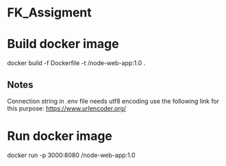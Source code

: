# FK_Assigment

# Build docker image

docker build -f Dockerfile -t <username>/node-web-app:1.0 .

## Notes

Connection string in .env file needs utf8 encoding use the following link for this purpose:
https://www.urlencoder.org/

# Run docker image

docker run -p 3000:8080 <your username>/node-web-app:1.0

